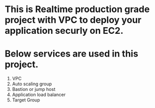 # This is Realtime production grade project with VPC to deploy your application securly on EC2.

# Below services are used in this project.
1. VPC
2. Auto scaling group
3. Bastion or jump host
4. Application load balancer
5. Target Group

